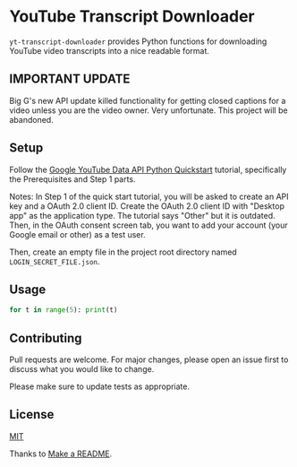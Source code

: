 # YouTube Transcript Downloader

`yt-transcript-downloader` provides Python functions for downloading YouTube video transcripts into a nice readable format.

## IMPORTANT UPDATE

Big G's new API update killed functionality for getting closed captions for a video unless you are the video owner. Very unfortunate. This project will be abandoned.

## Setup

Follow the [Google YouTube Data API Python Quickstart](https://developers.google.com/youtube/v3/quickstart/python) tutorial, specifically the Prerequisites and Step 1 parts.

Notes: In Step 1 of the quick start tutorial, you will be asked to create an API key and a OAuth 2.0 client ID. Create the OAuth 2.0 client ID with "Desktop app" as the application type. The tutorial says "Other" but it is outdated. Then, in the OAuth consent screen tab, you want to add your account (your Google email or other) as a test user.

Then, create an empty file in the project root directory named `LOGIN_SECRET_FILE.json`.

## Usage

```python
for t in range(5): print(t)
```

## Contributing

Pull requests are welcome. For major changes, please open an issue first
to discuss what you would like to change.

Please make sure to update tests as appropriate.

## License

[MIT](https://choosealicense.com/licenses/mit/)

Thanks to [Make a README](https://www.makeareadme.com/).